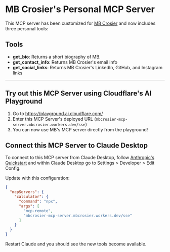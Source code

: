 # MB Crosier's Personal MCP Server

This MCP server has been customized for [MB Crosier](https://www.mbcrosier.com) and now includes three personal tools:

## Tools

- **get_bio**: Returns a short biography of MB.
- **get_contact_info**: Returns MB Crosier's email info
- **get_social_links**: Returns MB Crosier's LinkedIn, GitHub, and Instagram links

---

## Try out this MCP Server using Cloudflare's AI Playground

1. Go to https://playground.ai.cloudflare.com/
2. Enter this MCP Server's deployed URL (`mbcrosier-mcp-server.mbcrosier.workers.dev/sse`)
3. You can now use MB's MCP server directly from the playground!


## Connect this MCP Server to Claude Desktop

To connect to this MCP server from Claude Desktop, follow [Anthropic's Quickstart](https://modelcontextprotocol.io/quickstart/user) and within Claude Desktop go to Settings > Developer > Edit Config.

Update with this configuration:

```json
{
  "mcpServers": {
    "calculator": {
      "command": "npx",
      "args": [
        "mcp-remote",
        "mbcrosier-mcp-server.mbcrosier.workers.dev/sse" 
      ]
    }
  }
}
```

Restart Claude and you should see the new tools become available. 